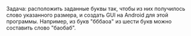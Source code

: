 Задача: расположить заданные буквы так, чтобы из них получилось слово указанного размера, и создать GUI на Android для этой программы.
Например, из букв "бббаоа" из шести букв можно составить слово "баобаб".
